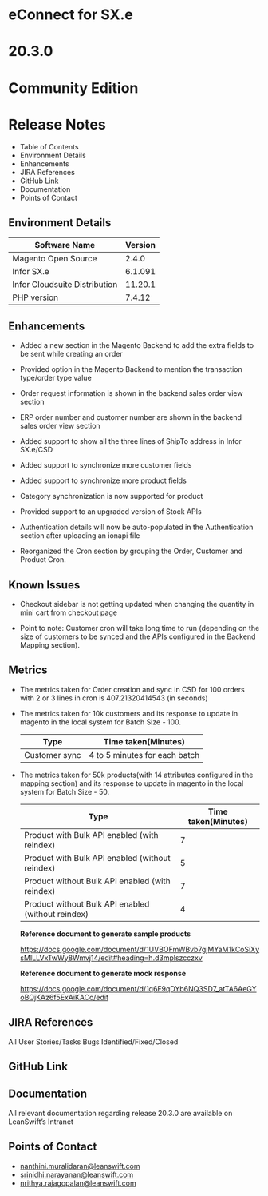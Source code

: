 

# **eConnect for SX.e** 
# **20.3.0** 
# **Community Edition**


# **Release Notes**

- Table of Contents
- Environment Details	
- Enhancements	
- JIRA References
- GitHub Link
- Documentation
- Points of Contact


## Environment Details

| Software Name | Version | 
| --- | --- |
| Magento Open Source| 2.4.0 |
| Infor SX.e  | 6.1.091 |
| Infor Cloudsuite Distribution | 11.20.1 |
| PHP version | 7.4.12 |



## Enhancements

- Added a new section in the Magento Backend to add the extra fields to be sent while creating an order

- Provided option in the Magento Backend to mention the transaction type/order type value

- Order request information is shown in the backend sales order view section

- ERP order number and customer number are shown in the backend sales order view section

- Added support to show all the three lines of ShipTo address in Infor SX.e/CSD

- Added support to synchronize more customer fields

- Added support to synchronize more product fields

- Category synchronization is now supported for product

- Provided support to an upgraded version of Stock APIs

- Authentication details will now be auto-populated in the Authentication section after uploading an ionapi file

- Reorganized the Cron section by grouping the Order, Customer and Product Cron.


## Known Issues

- Checkout sidebar is not getting updated when changing the quantity in mini cart from checkout page

- Point to note: Customer cron will take long time to run (depending on the size of customers to be synced and the APIs configured in the Backend Mapping section).

## Metrics

- The metrics taken for Order creation and sync in CSD for 100 orders with 2 or 3 lines in cron is 407.21320414543 (in seconds)

- The metrics taken for 10k customers and its response to update in magento in the local system for Batch Size - 100.

  | Type | Time taken(Minutes) |
  | --- | --- | 
  | Customer sync | 4 to 5 minutes for each batch |

- The metrics taken for 50k products(with 14 attributes configured in the mapping section) and its response to update in magento in the local system for Batch Size - 50.

  | Type | Time taken(Minutes) |
  | --- | --- |
  | Product with Bulk API enabled (with reindex)| 7 |
  | Product with Bulk API enabled (without reindex) | 5 |
  | Product without Bulk API enabled (with reindex)| 7 |
  | Product without Bulk API enabled (without reindex) | 4 |

  **Reference document to generate sample products**

  https://docs.google.com/document/d/1UVBOFmWBvb7gjMYaM1kCoSiXysMILLVxTwWy8Wmvj14/edit#heading=h.d3mplszcczxv


  **Reference document to generate mock response** 

  https://docs.google.com/document/d/1q6F9qDYb6NQ3SD7_atTA6AeGYoBQjKAz6f5ExAiKACo/edit


## JIRA References

All
User Stories/Tasks
Bugs Identified/Fixed/Closed 

## GitHub Link


## Documentation

All relevant documentation regarding release 20.3.0 are available on LeanSwift’s Intranet 


## Points of Contact

- nanthini.muralidaran@leanswift.com
- srinidhi.narayanan@leanswift.com
- nrithya.rajagopalan@leanswift.com






